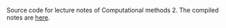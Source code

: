 Source code for lecture notes of Computational methods 2.
The compiled notes are [here](https://github.com/uh-comp-methods2/lectures/releases/latest/download/lec_notes.pdf). 